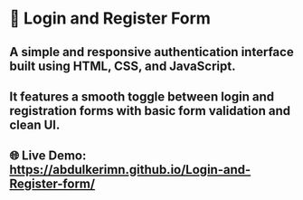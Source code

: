 # 🔐 Login and Register Form
## A simple and responsive authentication interface built using HTML, CSS, and JavaScript. 
## It features a smooth toggle between login and registration forms with basic form validation and clean UI.

## 🌐 Live Demo: https://abdulkerimn.github.io/Login-and-Register-form/

